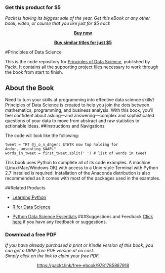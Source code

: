 
### Get this product for $5

<i>Packt is having its biggest sale of the year. Get this eBook or any other book, video, or course that you like just for $5 each</i>


<b><p align='center'>[Buy now](https://packt.link/9781789804546)</p></b>


<b><p align='center'>[Buy similar titles for just $5](https://subscription.packtpub.com/search)</p></b>


#Principles of Data Science

This is the code repository for [Principles of Data Science](https://www.packtpub.com/big-data-and-business-intelligence/principles-data-science?utm_source=github&utm_medium=repository&utm_campaign=9781785887918), published by [Packt](https://www.packtpub.com). It contains all the supporting project files necessary to work through the book from start to finish.
## About the Book
Need to turn your skills at programming into effective data science skills? Principles of Data Science is created to help you join the dots between mathematics, programming, and business analysis. With this book, you’ll feel confident about asking—and answering—complex and sophisticated questions of your data to move from abstract and raw statistics to actionable ideas.
##Instructions and Navigations




The code will look like the following:
```
tweet = "RT @j_o_n_dnger: $TWTR now top holding for
Andor, unseating $AAPL"
words_in_tweet = first_tweet.split(' ') # list of words in tweet
```

This book uses Python to complete all of its code examples. A machine (Linux/Mac/Windows OK) with access to a Unix-style Terminal with Python 2.7 installed is required. Installation of the Anaconda distribution is also recommended as it comes with most of the packages used in the examples.

##Related Products
* [Learning Python](https://www.packtpub.com/application-development/learning-python?utm_source=github&utm_medium=repository&utm_campaign=9781783551712)

* [R for Data Science](https://www.packtpub.com/big-data-and-business-intelligence/r-data-science?utm_source=github&utm_medium=repository&utm_campaign=9781784390860)

* [Python Data Science Essentials](https://www.packtpub.com/big-data-and-business-intelligence/python-data-science-essentials?utm_source=github&utm_medium=repository&utm_campaign=9781785280429)
###Suggestions and Feedback
[Click here](https://docs.google.com/forms/d/e/1FAIpQLSe5qwunkGf6PUvzPirPDtuy1Du5Rlzew23UBp2S-P3wB-GcwQ/viewform) if you have any feedback or suggestions.
### Download a free PDF

 <i>If you have already purchased a print or Kindle version of this book, you can get a DRM-free PDF version at no cost.<br>Simply click on the link to claim your free PDF.</i>
<p align="center"> <a href="https://packt.link/free-ebook/9781785887918">https://packt.link/free-ebook/9781785887918 </a> </p>